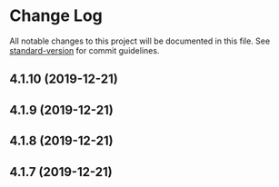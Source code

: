 # Change Log

All notable changes to this project will be documented in this file. See [standard-version](https://github.com/conventional-changelog/standard-version) for commit guidelines.

## 4.1.10 (2019-12-21)



<a name="4.1.9"></a>
## 4.1.9 (2019-12-21)



<a name="4.1.8"></a>
## 4.1.8 (2019-12-21)



<a name="4.1.7"></a>
## 4.1.7 (2019-12-21)
